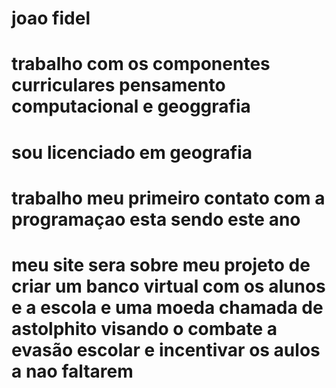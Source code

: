 # joao fidel
# trabalho com os componentes curriculares pensamento computacional e geoggrafia
# sou licenciado em geografia
# trabalho meu primeiro contato com a programaçao esta sendo este ano
# meu site sera sobre meu projeto de criar um banco virtual com os alunos e a escola e uma moeda chamada de astolphito visando o combate a evasão escolar e incentivar os aulos a nao faltarem
